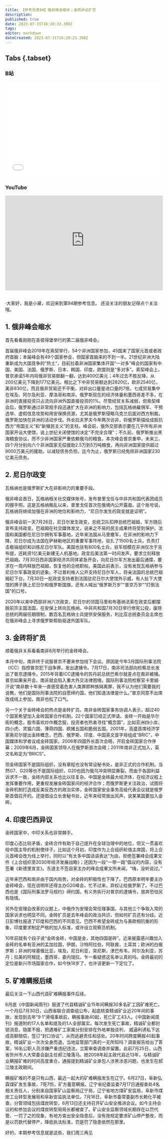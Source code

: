 ```yaml
---
title: 【参考信息94】俄非峰会缩水；金砖异论扩员
description: 
published: true
date: 2023-07-31T16:20:23.398Z
tags: 
editor: markdown
dateCreated: 2023-07-31T16:20:23.398Z
---
```


## Tabs {.tabset}
### B站
<div style="position: relative; padding: 30% 45%;">
<iframe style="position: absolute; width: 100%; height: 100%; left: 0; top: 0;" src="//player.bilibili.com/player.html?&bvid=BV1z14y167gU&page=1&as_wide=1&high_quality=1&danmaku=1&autoplay=0" scrolling="no" border="0" frameborder="no" framespacing="0" allowfullscreen="true"></iframe>
</div>

### YouTube
<div style="position: relative; padding: 30% 45%;">
<iframe style="position: absolute; top: 0; left: 0; width: 100%; height: 100%;" src="https://www.youtube-nocookie.com/embed/YouTubeVID" title="YouTube video player" frameborder="0" allow="accelerometer; autoplay; clipboard-write; encrypted-media; gyroscope; picture-in-picture" allowfullscreen></iframe>
</div>

## 

·大家好，我是小黛，欢迎来到第94期参考信息。
还没关注的朋友记得点个关注哦。

## 1. 俄非峰会缩水

首先看看刚刚在圣彼得堡举行的第二届俄非峰会。

首届俄非峰会2019年在索契举行，54个非洲国家参加，45国来了国家元首或者政府首脑；本届峰会有49个国家参会，但国家首脑来的不到一半。21世纪非洲大陆重新成为大国竞争的“热土”，目前拉着非洲国家集体开国“一对多”峰会的国家有中国、美国、法国、俄罗斯、日本、韩国、印度，欧盟则是“多对多”。索契峰会上，普京承诺5年内将俄非贸易额翻一翻，达到400亿美元；4年过去不胜反降，从200亿美元下降到177亿美元。相比之下中非贸易额达到2820亿，欧非2540亿，美非830亿，而且俄非贸易还不平衡，对非出口量是进口量的7倍，七成贸易集中在埃及、阿尔及利亚、摩洛哥和南非。俄罗斯现在的经济体量和墨西哥差不多，在非洲的直接投资只占流向非洲外国直接投资的1%。尽管经贸关系减弱，但索契峰会后，俄罗斯通过非常规手段迅速扩大在非洲的影响力，包括瓦格纳雇佣军、干预选举、虚假信息攻势和用安保换资源，尤其是俄罗斯侵略乌克兰后面对西方制裁，俄罗斯加快在非洲的活动步伐。外长拉夫罗夫今年两次访非，将俄罗斯描绘成抵抗西方“帝国主义”和“新殖民主义”的支柱。峰会前，俄外交部表示要在几乎所有非洲国家开设大使馆，说上世纪关闭使馆的决定“不完全合理”；不久前，俄罗斯推出黑海粮食协议，而不少非洲国家严重依赖俄乌的粮食，本次峰会普京重申，未来三、四个月分别向六个非洲国家无偿援助2.5万到5万吨粮食，再向非洲国家提供超过9000万美元的援助，以减轻债务负担。迄今为止，俄罗斯已经免除非洲国家230亿美元债务。

## 2. 尼日尔政变

瓦格纳也是俄罗斯扩大在非影响力的重要手段。

俄非峰会首日，瓦格纳相关社交媒体账号，发布普里戈任与中非共和国代表团成员的握手照。这是瓦格纳叛乱以来，普里戈任首次在俄境内公开露面。这个账号说，瓦格纳将继续加强在非洲的地位和影响力，“尼日尔发生的政变就是证明”。

俄非峰会前一天7月26日，尼日尔发生政变，总统卫队扣押总统巴祖姆，军方随后宣布支持政变。巴祖姆在社交媒体发文，说来之不易的民主成果终将受到保护。法国和美国都在尼日尔拥有军事基地，近年来法国从马里撤军，在非洲的影响力下降，尼日尔成为法国在萨赫勒地区的重要军事阵地，驻扎了1500名士兵，负责打击极端组织和训练尼日尔军队。美国也驻有800名士兵，驻军规模在非洲仅次于吉布提，还耗资1亿美元新建无人机基地。政变后美法第一时间发声，要求立刻释放巴祖姆。7月30日西非国家经济共同体紧急开会，向尼日尔军方发出最后通牒，要求在一周内释放巴祖姆，恢复他的总统职权。美国此前表示，没有发现瓦格纳参与尼日尔军事政变的迹象。不过普利格人公开支持尼日尔军人，将亲法国的总统巴祖姆赶下台。7月30日一批政变支持者到法国驻尼日尔大使馆外示威，有人扯下大使馆的牌子换上尼日尔和俄罗斯国旗，还有人喊出“俄罗斯万岁”“普京万岁”“打倒法国”的口号。

2020年以来中西部非洲六次政变，尼日尔的邻国马里和布基纳法索在政变后都摆脱前宗主国法国，在安保上转向瓦格纳。中非共和国7月30日举行修宪公投，废除总统的两届任期限制，数百名瓦格纳士兵提供安保服务，利比亚总统委员会主席也在俄非峰会上寻求俄罗斯帮助驱逐外国军队。

## 3. 金砖将扩员

顺着俄非关系看看南非8月举行的金砖峰会。

本月中旬，南非终于说服普京不要来参加线下会议。原因是今年3月国际刑事法院（ICC）指控普京犯下战争罪，发出逮捕令。7月17日，南非司法部向检察总长发出了普京逮捕令，2015年背着ICC逮捕令的苏丹前总统巴希尔就差点在南非被捕。普京如果来开会，南非就会陷入重大外交法律困境，国际刑事法院检察官卡里姆·汗说“南非数十年来一直感受着危害人类罪即种族隔离罪，我不认为他们需要我的说教，他们是国际刑事法院的自愿缔约国，他们知道法律是什么。”普京同意不出席改成线上参加，南非也松了口气。

另一个关于金砖峰会的热点是金砖扩员。南非金砖国家事务协调人表示，超过40个国家希望加入金砖国家合作机制，22个国家已经正式申请。金砖一开始是华尔街的概念，股市喜欢炒作概念股，投资者也热衷寻找“概念国”，比如亚洲四小龙、四小虎、灵猫六国、薄荷四国、欧猪五国和脆弱五国。2001年，高盛首席经济学家奥尼尔提出金砖概念，巴西、俄罗斯、印度、中国英文首字母组成“BRIC”，中国媒体和学者议成金砖国家。2006年四国外长首次会晤，开启金砖国家合作序幕；2009年6月，金砖国家领导人在俄罗斯首次会晤；2011年南非正式加入，英文名称定为“BRICS”。

但金砖国家不是国际组织，没有章程也没有常设秘书处，是非正式的合作机制。当然G7、G20等也不是国际组织，G20也因为俄乌冲突明显撕裂。而由于各国利益诉求不一致，金砖内部关系也比以往复杂。中国是金砖最大经济体，在经济议程上发挥重要作用，更重视发展金砖国家间的经济合作；而俄罗斯更关注政治，试图将金砖机制打造成反美反西方的政治实体，金砖国家安全事务高级代表会议就是俄罗斯首倡召开的。还提倡设立长舍秘书处，近年来经常放出风声，说某某国要加入金砖。

## 4. 印度巴西异议

金砖国家中，中印关系也非常棘手。

印度心态比较矛盾，金砖合作有助于自己提升在全球治理中的地位，但又一贯喜欢给中国主导的机制使绊子。比如这个月初，印度作为上合组织轮值主席国，将上合元首峰会改为线上举行，同时以“有太多中国话语表达”为由，拒绝签署峰会成果文件《上合组织至2030年经济发展战略》；还因为一段“一带一路”倡议的内容，没有签署《新德里宣言》。东道主不签自家主办的峰会成果文所未闻，“嗨，没听说过。”

近年来巴西和南非由于国内局势，对金砖的积极性也下降了。巴西原本明年要主办金砖峰会，现在说明年还得主办G20峰会，忙不过来，弃权让给俄罗斯了。不过巴西也是《国际刑事法罗马规约》缔约国，有义务执行对普京的逮捕令，放弃恐怕另有隐情。

另外在安理会改革的议题上，中俄作为安理会常任理事国，与其他三个争取入常的国家诉求也明显不同。金砖扩员是去年峰会的政治共识，但如何扩员还有分歧。近日彭博社报道了印度和巴西的不同意见。巴西不希望金砖成为与美欧相抗衡的形象，印度要求制定严格的加入标准，或许设立观察员机制。

10年前就有个段子说“金砖金砖，中国是金，其他四国是砖”。近来披露感兴趣加入金砖的名单有亚洲的孟加拉国，伊朗，沙特阿拉伯，阿联酋，土耳其；欧洲的白俄罗斯；非洲的埃塞俄比亚，埃及，尼日利亚，突尼斯，津巴布韦，阿尔及利亚，苏丹；拉美的阿根廷，墨西哥，委内瑞拉。乍一看疑惑这名单认真的吗。金砖最初的定位是新兴市场国家合作，如今快18岁了，也许该更新一下定位了。

## 5. 矿难瞒报后续

最后关注一下山西代县矿难瞒报事件后续。

6月底《中国新闻周刊》报道了代县精诚矿业15年间瞒报30多名矿工因矿难死亡。一个月后7月30日，山西省联合调查组公布，起底核查精诚矿业近20年间的事故，发现到去年“9·1”滑塌事故前，瞒报事故40起，死亡矿工43人。《中国新闻周刊》报道附的17人名单和提及的1人全部属实。每次发生死亡事故，精诚矿业都封锁消息，隐匿不报，把遇难矿工家属分别安排在外地单独谈判，
威逼利诱私下达成高额赔偿，签订“封口协议”，从而逃避责任和惩处。20年时间跨度瞒报40起事故，精诚矿业一次次全身而退，当地监管部门真的一无所知吗？调查报告给出了答案，16名公职人员涉嫌严重违纪违法，立案审查调查并留置。此前7月25日，山西省忻州市人大常委会副主任郝江陵落马。她2008年起主政代县近13年，与精诚矿业瞒报矿难的时间高度重合，通报提到精诚矿业承包人涉黑涉恶问题，也发生在郝江陵主政期间。

瞒报矿难的不是只有山西，最近一起大的矿难瞒报发生在辽宁。6月27日，阜新弘霖煤矿发生事故，7死7伤，矿方蓄意瞒报。辽宁省纪委监委7月17日通报查处4名相关责任人，分别来自国家矿山监察局辽宁局，辽宁省地方煤矿安监局，阜新市煤炭工业转型发展局和阜新安监执法单位。7月16日，阜新市委常委副市长赖化平被查，分管领域包括煤炭转型，6月13日还主持召开矿山安全推进会议。如今主持会议的和参加会议的煤炭转型局局长都被查了。矿山安全监察领域长期存在以罚代管、一罚了之的现象，有地方查出安全隐患后，没有按规定要求矿山停产整改，而是以罚款代替停产，降低执法标准，罚是罚了隐患依然在那里。

好的，本期参考信息就是这些，我们周三再见


